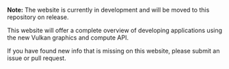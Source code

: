 **Note:** The website is currently in development and will be moved to this repository on release.

This website will offer a complete overview of developing applications using the new Vulkan graphics and compute API.

If you have found new info that is missing on this website, please submit an issue or pull request.
